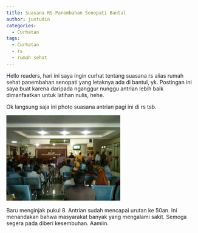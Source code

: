 ```yaml
---
title: Suasana RS Panembahan Senopati Bantul
author: justudin
categories:
  - Curhatan
tags:
  - Curhatan
  - rs
  - rumah sehat
---
```

Hello readers, hari ini saya ingin curhat tentang suasana rs alias rumah sehat panembahan senopati yang letaknya ada di bantul, yk. Postingan ini saya buat karena daripada nganggur nunggu antrian lebih baik dimanfaatkan untuk latihan nulis, hehe.

Ok langsung saja ini photo suasana antrian pagi ini di rs tsb. 

[<img src="/files/uploads/2013/02/20130227-080601.jpg" alt="20130227-080601.jpg" class="alignnone size-full" />](/files/uploads/2013/02/20130227-080601.jpg)

Baru menginjak pukul 8. Antrian sudah mencapai urutan ke 50an. Ini menandakan bahwa masyarakat banyak yang mengalami sakit. Semoga segera pada diberi kesembuhan. Aamiin. 
